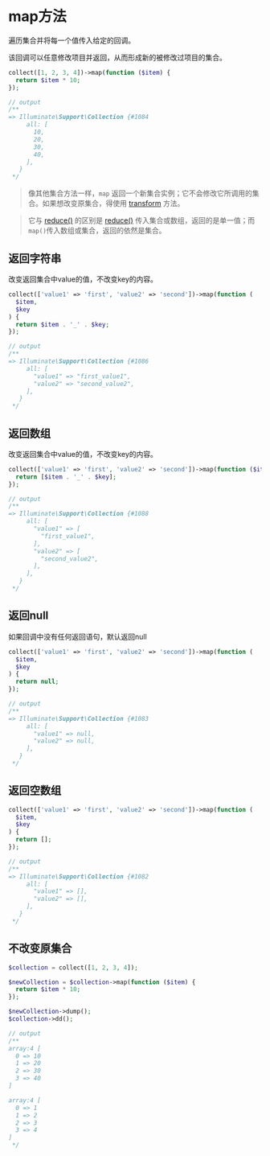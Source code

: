 # map方法

遍历集合并将每一个值传入给定的回调。

该回调可以任意修改项目并返回，从而形成新的被修改过项目的集合。

```php
collect([1, 2, 3, 4])->map(function ($item) {
  return $item * 10;
});

// output
/**
=> Illuminate\Support\Collection {#1084
     all: [
       10,
       20,
       30,
       40,
     ],
   }
 */
```

> 像其他集合方法一样，`map` 返回一个新集合实例；它不会修改它所调用的集合。如果想改变原集合，得使用 [transform](/collections/transform.md) 方法。

> 它与 [reduce()](/collections/reduce.md) 的区别是 [reduce()](/collections/reduce.md) 传入集合或数组，返回的是单一值；而`map()`传入数组或集合，返回的依然是集合。


## 返回字符串

改变返回集合中value的值，不改变key的内容。

```php
collect(['value1' => 'first', 'value2' => 'second'])->map(function (
  $item,
  $key
) {
  return $item . '_' . $key;
});

// output
/**
=> Illuminate\Support\Collection {#1086
     all: [
       "value1" => "first_value1",
       "value2" => "second_value2",
     ],
   }
 */
```

## 返回数组

改变返回集合中value的值，不改变key的内容。

```php
collect(['value1' => 'first', 'value2' => 'second'])->map(function ($item, $key) {
  return [$item . '_' . $key];
});

// output
/**
=> Illuminate\Support\Collection {#1088
     all: [
       "value1" => [
         "first_value1",
       ],
       "value2" => [
         "second_value2",
       ],
     ],
   }
 */ 
```

## 返回null
如果回调中没有任何返回语句，默认返回null

```php
collect(['value1' => 'first', 'value2' => 'second'])->map(function (
  $item,
  $key
) {
  return null;
});

// output
/**
=> Illuminate\Support\Collection {#1083
     all: [
       "value1" => null,
       "value2" => null,
     ],
   }
 */
```

## 返回空数组

```php
collect(['value1' => 'first', 'value2' => 'second'])->map(function (
  $item,
  $key
) {
  return [];
});

// output
/**
=> Illuminate\Support\Collection {#1082
     all: [
       "value1" => [],
       "value2" => [],
     ],
   }
 */
```

## 不改变原集合

```php
$collection = collect([1, 2, 3, 4]);

$newCollection = $collection->map(function ($item) {
  return $item * 10;
});

$newCollection->dump();
$collection->dd();

// output
/**
array:4 [
  0 => 10
  1 => 20
  2 => 30
  3 => 40
]

array:4 [
  0 => 1
  1 => 2
  2 => 3
  3 => 4
]
 */
```
